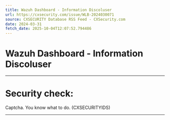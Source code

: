 ```yaml
---
title: Wazuh Dashboard - Information Discoluser
url: https://cxsecurity.com/issue/WLB-2024030071
source: CXSECURITY Database RSS Feed - CXSecurity.com
date: 2024-03-31
fetch_date: 2025-10-04T12:07:52.794486
---
```


# Wazuh Dashboard - Information Discoluser

---

# Security check:

Captcha. You know what to do. (CXSECURITYIDS)

---